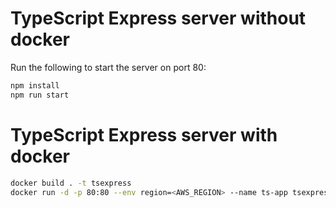 # TypeScript Express server without docker

Run the following to start the server on port 80:

```bash
npm install
npm run start
```

# TypeScript Express server with docker

```bash
docker build . -t tsexpress
docker run -d -p 80:80 --env region=<AWS_REGION> --name ts-app tsexpress
```